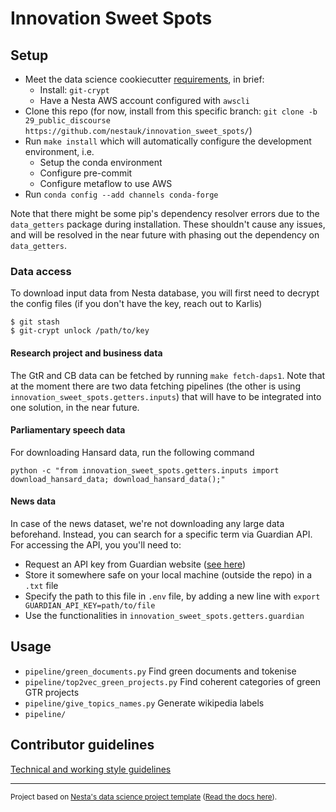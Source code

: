 # Innovation Sweet Spots

## Setup

- Meet the data science cookiecutter [requirements](http://nestauk.github.io/ds-cookiecutter), in brief:
  - Install: `git-crypt`
  - Have a Nesta AWS account configured with `awscli`
- Clone this repo (for now, install from this specific branch: `git clone -b 29_public_discourse https://github.com/nestauk/innovation_sweet_spots/`)
- Run `make install` which will automatically configure the development environment, i.e.
  - Setup the conda environment
  - Configure pre-commit
  - Configure metaflow to use AWS
- Run `conda config --add channels conda-forge`

Note that there might be some pip's dependency resolver errors due to the `data_getters` package during installation. These shouldn't cause any issues, and will be resolved in the near future with phasing out the dependency on `data_getters`.

### Data access

To download input data from Nesta database, you will first need to decrypt the config files (if you don't have the key, reach out to Karlis)

```
$ git stash
$ git-crypt unlock /path/to/key
```

#### Research project and business data

The GtR and CB data can be fetched by running `make fetch-daps1`. Note that at the moment
there are two data fetching pipelines (the other is using `innovation_sweet_spots.getters.inputs`)
that will have to be integrated into one solution, in the near future.

#### Parliamentary speech data

For downloading Hansard data, run the following command

```
python -c "from innovation_sweet_spots.getters.inputs import download_hansard_data; download_hansard_data();"
```

#### News data

In case of the news dataset, we're not downloading any large data beforehand. Instead, you can search for a specific term via Guardian API. For accessing the API, you you'll need to:

- Request an API key from Guardian website ([see here](https://open-platform.theguardian.com/documentation/))
- Store it somewhere safe on your local machine (outside the repo) in a `.txt` file
- Specify the path to this file in `.env` file, by adding a new line with `export GUARDIAN_API_KEY=path/to/file`
- Use the functionalities in `innovation_sweet_spots.getters.guardian`

## Usage

- `pipeline/green_documents.py` Find green documents and tokenise
- `pipeline/top2vec_green_projects.py` Find coherent categories of green GTR projects
- `pipeline/give_topics_names.py` Generate wikipedia labels
- `pipeline/`

## Contributor guidelines

[Technical and working style guidelines](https://github.com/nestauk/ds-cookiecutter/blob/master/GUIDELINES.md)

---

<small><p>Project based on <a target="_blank" href="https://github.com/nestauk/ds-cookiecutter">Nesta's data science project template</a>
(<a href="http://nestauk.github.io/ds-cookiecutter">Read the docs here</a>).
</small>
